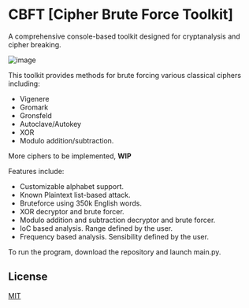 # CBFT [Cipher Brute Force Toolkit]

A comprehensive console-based toolkit designed for cryptanalysis and cipher breaking.

![image](https://github.com/user-attachments/assets/6655213e-32f8-4284-8d97-a95d1a99a6db)

This toolkit provides methods for brute forcing various classical ciphers including:
- Vigenere
- Gromark
- Gronsfeld
- Autoclave/Autokey
- XOR
- Modulo addition/subtraction.

More ciphers to be implemented, **WIP**

Features include:

- Customizable alphabet support.
- Known Plaintext list-based attack.
- Bruteforce using 350k English words.
- XOR decryptor and brute forcer.
- Modulo addition and subtraction decryptor and brute forcer.
- IoC based analysis. Range defined by the user.
- Frequency based analysis. Sensibility defined by the user.

To run the program, download the repository and launch main.py.

## License

[MIT](https://choosealicense.com/licenses/mit/)
